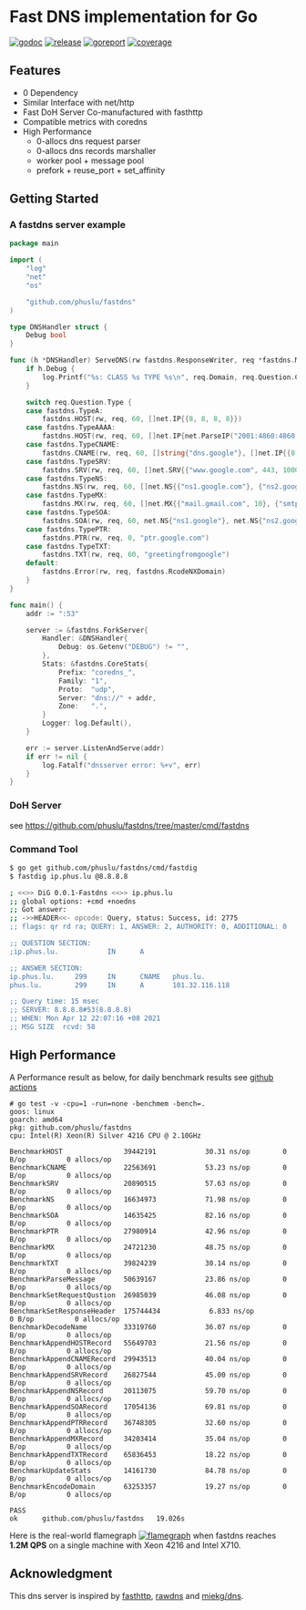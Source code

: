 # Fast DNS implementation for Go

[![godoc][godoc-img]][godoc]
[![release][release-img]][release]
[![goreport][goreport-img]][goreport]
[![coverage][coverage-img]][coverage]


## Features

* 0 Dependency
* Similar Interface with net/http
* Fast DoH Server Co-manufactured with fasthttp
* Compatible metrics with coredns
* High Performance
    - 0-allocs dns request parser
    - 0-allocs dns records marshaller
    - worker pool + message pool
    - prefork + reuse_port + set_affinity


## Getting Started

### A fastdns server example
```go
package main

import (
	"log"
	"net"
	"os"

	"github.com/phuslu/fastdns"
)

type DNSHandler struct {
	Debug bool
}

func (h *DNSHandler) ServeDNS(rw fastdns.ResponseWriter, req *fastdns.Message) {
	if h.Debug {
		log.Printf("%s: CLASS %s TYPE %s\n", req.Domain, req.Question.Class, req.Question.Type)
	}

	switch req.Question.Type {
	case fastdns.TypeA:
		fastdns.HOST(rw, req, 60, []net.IP{{8, 8, 8, 8}})
	case fastdns.TypeAAAA:
		fastdns.HOST(rw, req, 60, []net.IP{net.ParseIP("2001:4860:4860::8888")})
	case fastdns.TypeCNAME:
		fastdns.CNAME(rw, req, 60, []string{"dns.google"}, []net.IP{{8, 8, 8, 8}, {8, 8, 4, 4}})
	case fastdns.TypeSRV:
		fastdns.SRV(rw, req, 60, []net.SRV{{"www.google.com", 443, 1000, 1000}})
	case fastdns.TypeNS:
		fastdns.NS(rw, req, 60, []net.NS{{"ns1.google.com"}, {"ns2.google.com"}})
	case fastdns.TypeMX:
		fastdns.MX(rw, req, 60, []net.MX{{"mail.gmail.com", 10}, {"smtp.gmail.com", 10}})
	case fastdns.TypeSOA:
		fastdns.SOA(rw, req, 60, net.NS{"ns1.google"}, net.NS{"ns2.google"}, 60, 90, 90, 180, 60)
	case fastdns.TypePTR:
		fastdns.PTR(rw, req, 0, "ptr.google.com")
	case fastdns.TypeTXT:
		fastdns.TXT(rw, req, 60, "greetingfromgoogle")
	default:
		fastdns.Error(rw, req, fastdns.RcodeNXDomain)
	}
}

func main() {
	addr := ":53"

	server := &fastdns.ForkServer{
		Handler: &DNSHandler{
			Debug: os.Getenv("DEBUG") != "",
		},
		Stats: &fastdns.CoreStats{
			Prefix: "coredns_",
			Family: "1",
			Proto:  "udp",
			Server: "dns://" + addr,
			Zone:   ".",
		}
		Logger: log.Default(),
	}

	err := server.ListenAndServe(addr)
	if err != nil {
		log.Fatalf("dnsserver error: %+v", err)
	}
}
```

### DoH Server
see https://github.com/phuslu/fastdns/tree/master/cmd/fastdns

### Command Tool
```bash
$ go get github.com/phuslu/fastdns/cmd/fastdig
$ fastdig ip.phus.lu @8.8.8.8

; <<>> DiG 0.0.1-Fastdns <<>> ip.phus.lu
;; global options: +cmd +noedns
;; Got answer:
;; ->>HEADER<<- opcode: Query, status: Success, id: 2775
;; flags: qr rd ra; QUERY: 1, ANSWER: 2, AUTHORITY: 0, ADDITIONAL: 0

;; QUESTION SECTION:
;ip.phus.lu.            IN      A

;; ANSWER SECTION:
ip.phus.lu.     299     IN      CNAME   phus.lu.
phus.lu.        299     IN      A       101.32.116.118

;; Query time: 15 msec
;; SERVER: 8.8.8.8#53(8.8.8.8)
;; WHEN: Mon Apr 12 22:07:16 +08 2021
;; MSG SIZE  rcvd: 58
```

## High Performance

A Performance result as below, for daily benchmark results see [github actions][benchmark]
```
# go test -v -cpu=1 -run=none -benchmem -bench=.
goos: linux
goarch: amd64
pkg: github.com/phuslu/fastdns
cpu: Intel(R) Xeon(R) Silver 4216 CPU @ 2.10GHz

BenchmarkHOST              	39442191	        30.31 ns/op	       0 B/op	       0 allocs/op
BenchmarkCNAME             	22563691	        53.23 ns/op	       0 B/op	       0 allocs/op
BenchmarkSRV               	20890515	        57.63 ns/op	       0 B/op	       0 allocs/op
BenchmarkNS                	16634973	        71.98 ns/op	       0 B/op	       0 allocs/op
BenchmarkSOA               	14635425	        82.16 ns/op	       0 B/op	       0 allocs/op
BenchmarkPTR               	27980914	        42.96 ns/op	       0 B/op	       0 allocs/op
BenchmarkMX                	24721230	        48.75 ns/op	       0 B/op	       0 allocs/op
BenchmarkTXT               	39824239	        30.14 ns/op	       0 B/op	       0 allocs/op
BenchmarkParseMessage      	50639167	        23.86 ns/op	       0 B/op	       0 allocs/op
BenchmarkSetRequestQustion	26985039	        46.08 ns/op	       0 B/op	       0 allocs/op
BenchmarkSetResponseHeader 	175744434	         6.833 ns/op	       0 B/op	       0 allocs/op
BenchmarkDecodeName        	33319760	        36.07 ns/op	       0 B/op	       0 allocs/op
BenchmarkAppendHOSTRecord  	55649703	        21.56 ns/op	       0 B/op	       0 allocs/op
BenchmarkAppendCNAMERecord 	29943513	        40.04 ns/op	       0 B/op	       0 allocs/op
BenchmarkAppendSRVRecord   	26827544	        45.00 ns/op	       0 B/op	       0 allocs/op
BenchmarkAppendNSRecord    	20113075	        59.70 ns/op	       0 B/op	       0 allocs/op
BenchmarkAppendSOARecord   	17054136	        69.81 ns/op	       0 B/op	       0 allocs/op
BenchmarkAppendPTRRecord   	36748305	        32.60 ns/op	       0 B/op	       0 allocs/op
BenchmarkAppendMXRecord    	34203414	        35.04 ns/op	       0 B/op	       0 allocs/op
BenchmarkAppendTXTRecord   	65836453	        18.22 ns/op	       0 B/op	       0 allocs/op
BenchmarkUpdateStats       	14161730	        84.78 ns/op	       0 B/op	       0 allocs/op
BenchmarkEncodeDomain      	63253357	        19.27 ns/op	       0 B/op	       0 allocs/op

PASS
ok  	github.com/phuslu/fastdns	19.026s
```

Here is the real-world flamegraph [![flamegraph][flamegraph]][flamegraph] when fastdns reaches **1.2M QPS** on a single machine with Xeon 4216 and Intel X710.

## Acknowledgment
This dns server is inspired by [fasthttp][fasthttp], [rawdns][rawdns] and [miekg/dns][miekg/dns].

[godoc-img]: http://img.shields.io/badge/godoc-reference-blue.svg
[godoc]: https://godoc.org/github.com/phuslu/fastdns
[release-img]: https://img.shields.io/github/v/tag/phuslu/fastdns?label=release
[release]: https://github.com/phuslu/fastdns/releases
[goreport-img]: https://goreportcard.com/badge/github.com/phuslu/fastdns
[goreport]: https://goreportcard.com/report/github.com/phuslu/fastdns
[coverage-img]: http://gocover.io/_badge/github.com/phuslu/fastdns
[coverage]: https://gocover.io/github.com/phuslu/fastdns
[benchmark]: https://github.com/phuslu/fastdns/actions?query=workflow%3Abenchmark
[flamegraph]: https://cdn.jsdelivr.net/gh/phuslu/fastdns/torch.svg
[fasthttp]: https://github.com/valyala/fasthttp
[rawdns]: https://github.com/cirocosta/rawdns
[miekg/dns]: https://github.com/miekg/dns
